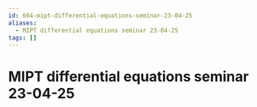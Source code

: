 ```yaml
---
id: 604-mipt-differential-equations-seminar-23-04-25
aliases:
  - MIPT differential equations seminar 23-04-25
tags: []
---
```


# MIPT differential equations seminar 23-04-25

